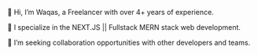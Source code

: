 
👋 Hi, I’m Waqas, a Freelancer with over 4+ years of experience.

👀 I specialize in the NEXT.JS || Fullstack MERN stack web development.

💼 I’m seeking collaboration opportunities with other developers and teams.

